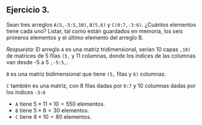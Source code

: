 ## Ejercicio 3. 
Sean tres arreglos `A(5,-5:5,10)`, `B(5,6)` y `C(0:7,-3:6)`. ¿Cuántos elementos tiene cada uno? Listar, tal como están guardados en memoria, los seis primeros elementos y el último elemento del arreglo B.

_Respuesta:_
El arreglo `A` es una matriz tridimensional, serían 10 capas `,10)` de matrices de 5 filas `(5,` y 11 columnas, donde los índices de las columnas van desde -5 a 5 `,-5:5,`.

`B` es una matriz bidimensional que tiene `(5,` filas y `6)` columnas.

`C` también es una matriz, con 8 filas dadas por `0:7` y 10 columnas dadas por los índices `-3:6`

- `A` tiene $5\times11\times10=550$ elementos.
- `B` tiene $5\times6=30$ elementos.
- `C` tiene $8\times10=80$ elementos.


